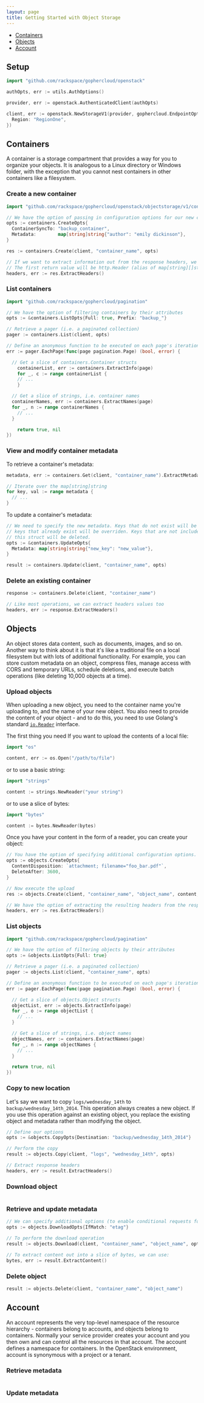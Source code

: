 ```yaml
---
layout: page
title: Getting Started with Object Storage
---
```


* [Containers](#containers)
* [Objects](#objects)
* [Account](#account)

## Setup

```go
import "github.com/rackspace/gophercloud/openstack"

authOpts, err := utils.AuthOptions()

provider, err := openstack.AuthenticatedClient(authOpts)

client, err := openstack.NewStorageV1(provider, gophercloud.EndpointOpts{
  Region: "RegionOne",
})
```

## Containers

A container is a storage compartment that provides a way for you to organize
your objects. It is analogous to a Linux directory or Windows folder, with the
exception that you cannot nest containers in other containers like a filesystem.

### Create a new container

```go
import "github.com/rackspace/gophercloud/openstack/objectstorage/v1/containers"

// We have the option of passing in configuration options for our new container
opts := containers.CreateOpts{
  ContainerSyncTo: "backup_container",
  Metadata:        map[string]string{"author": "emily dickinson"},
}

res := containers.Create(client, "container_name", opts)

// If we want to extract information out from the response headers, we can.
// The first return value will be http.Header (alias of map[string][]string).
headers, err := res.ExtractHeaders()
```

### List containers

```go
import "github.com/rackspace/gophercloud/pagination"

// We have the option of filtering containers by their attributes
opts := &containers.ListOpts{Full: true, Prefix: "backup_"}

// Retrieve a pager (i.e. a paginated collection)
pager := containers.List(client, opts)

// Define an anonymous function to be executed on each page's iteration
err := pager.EachPage(func(page pagination.Page) (bool, error) {

  // Get a slice of containers.Container structs
	containerList, err := containers.ExtractInfo(page)
	for _, c := range containerList {
    // ...
	}

  // Get a slice of strings, i.e. container names
  containerNames, err := containers.ExtractNames(page)
  for _, n := range containerNames {
    // ...
  }

	return true, nil
})
```

### View and modify container metadata

To retrieve a container's metadata:

```go
metadata, err := containers.Get(client, "container_name").ExtractMetadata()

// Iterate over the map[string]string
for key, val := range metadata {
  // ...
}
```

To update a container's metadata:

```go
// We need to specify the new metadata. Keys that do not exist will be added,
// keys that already exist will be overriden. Keys that are not included in
// this struct will be deleted.
opts := &containers.UpdateOpts{
  Metadata: map[string]string{"new_key": "new_value"},
}

result := containers.Update(client, "container_name", opts)
```

### Delete an existing container

```go
response := containers.Delete(client, "container_name")

// Like most operations, we can extract headers values too
headers, err := response.ExtractHeaders()
```

## Objects

An object stores data content, such as documents, images, and so on. Another way
to think about it is that it's like a traditional file on a local filesystem
but with lots of additional functionality. For example, you can store custom
metadata on an object, compress files, manage access with CORS and temporary
URLs, schedule deletions, and execute batch operations (like deleting 10,000
objects at a time).

### Upload objects

When uploading a new object, you need to the container name you're
uploading to, and the name of your new object. You also need to provide the
content of your object - and to do this, you need to use Golang's standard
[`io.Reader`](http://golang.org/pkg/io/#Reader) interface.

The first thing you need If you want to upload the contents of a local file:

```go
import "os"

content, err := os.Open("/path/to/file")
```

or to use a basic string:

```go
import "strings"

content := strings.NewReader("your string")
```

or to use a slice of bytes:

```go
import "bytes"

content := bytes.NewReader(bytes)
```

Once you have your content in the form of a reader, you can create your object:

```go
// You have the option of specifying additional configuration options.
opts := objects.CreateOpts{
  ContentDisposition: `attachment; filename="foo_bar.pdf"`,
  DeleteAfter: 3600,
}

// Now execute the upload
res := objects.Create(client, "container_name", "object_name", content, opts)

// We have the option of extracting the resulting headers from the response
headers, err := res.ExtractHeaders()
```

### List objects

```go
import "github.com/rackspace/gophercloud/pagination"

// We have the option of filtering objects by their attributes
opts := &objects.ListOpts{Full: true}

// Retrieve a pager (i.e. a paginated collection)
pager := objects.List(client, "container_name", opts)

// Define an anonymous function to be executed on each page's iteration
err := pager.EachPage(func(page pagination.Page) (bool, error) {

  // Get a slice of objects.Object structs
  objectList, err := objects.ExtractInfo(page)
  for _, o := range objectList {
    // ...
  }

  // Get a slice of strings, i.e. object names
  objectNames, err := containers.ExtractNames(page)
  for _, n := range objectNames {
    // ...
  }

  return true, nil
})
```

### Copy to new location

Let's say we want to copy `logs/wednesday_14th` to `backup/wednesday_14th_2014`.
This operation always creates a new object. If you use this operation against an
existing object, you replace the existing object and metadata rather than
modifying the object.

```go
// Define our options
opts := &objects.CopyOpts{Destination: "backup/wednesday_14th_2014"}

// Perform the copy
result := objects.Copy(client, "logs", "wednesday_14th", opts)

// Extract response headers
headers, err := result.ExtractHeaders()
```

### Download object

```go

```

### Retrieve and update metadata

```go
// We can specify additional options (to enable conditional requests for example)
opts := objects.DownloadOpts{IfMatch: "etag"}

// To perform the download operation
result := objects.Download(client, "container_name", "object_name", opts)

// To extract content out into a slice of bytes, we can use:
bytes, err := result.ExtractContent()
```

### Delete object

```go
result := objects.Delete(client, "container_name", "object_name")
```

## Account

An account represents the very top-level namespace of the resource hierarchy -
containers belong to accounts, and objects belong to containers. Normally your
service provider creates your account and you then own and can control all the
resources in that account. The account defines a namespace for containers. In
the OpenStack environment, account is synonymous with a project or a tenant.

### Retrieve metadata

```go

```

### Update metadata

```go

```
